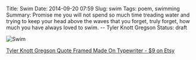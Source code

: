 Title: Swim
Date: 2014-09-20 07:59
Slug: swim
Tags: poem, swimming
Summary: Promise me you will not spend so much time treading water and trying to keep your head above the waves that you forget, truly forget, how much you have always loved to swim. -- Tyler Knott Gregson
Status: draft

![Swim](https://img0.etsystatic.com/001/0/7361151/il_570xN.395521536_6ffx.jpg)

[Tyler Knott Gregson Quote Framed Made On Typewriter - $9 on Etsy](https://www.etsy.com/listing/114267686/tyler-knott-gregson-quote-framed-made-on)

